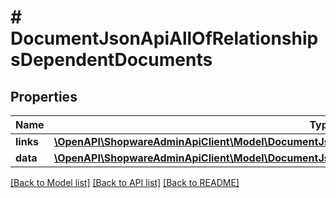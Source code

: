 # # DocumentJsonApiAllOfRelationshipsDependentDocuments

## Properties

Name | Type | Description | Notes
------------ | ------------- | ------------- | -------------
**links** | [**\OpenAPI\ShopwareAdminApiClient\Model\DocumentJsonApiAllOfRelationshipsDependentDocumentsLinks**](DocumentJsonApiAllOfRelationshipsDependentDocumentsLinks.md) |  | [optional]
**data** | [**\OpenAPI\ShopwareAdminApiClient\Model\DocumentJsonApiAllOfRelationshipsDependentDocumentsData[]**](DocumentJsonApiAllOfRelationshipsDependentDocumentsData.md) |  | [optional]

[[Back to Model list]](../../README.md#models) [[Back to API list]](../../README.md#endpoints) [[Back to README]](../../README.md)
